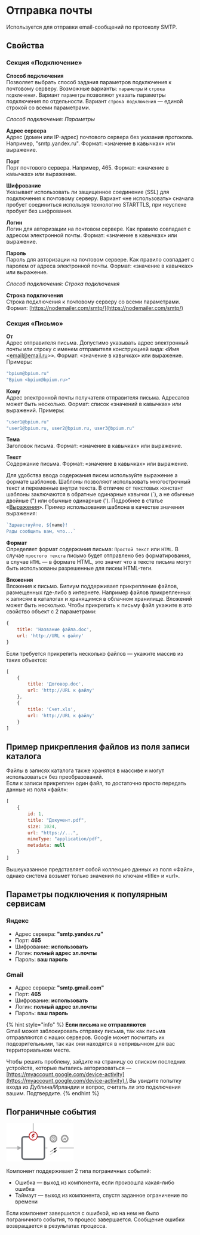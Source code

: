 # Отправка почты

Используется для отправки email-сообщений по протоколу SMTP.

## Свойства

### Секция «Подключение»

**Способ подключения**  \
Позволяет выбрать способ задания параметров подключения к почтовому серверу. Возможные варианты: `параметры` и `строка подключения`. Вариант `параметры` позволяют указать параметры подключения по отдельности. Вариант `строка подключения` — единой строкой со всеми параметрами.

_Способ подключения: Параметры_

**Адрес сервера**  \
Адрес (домен или IP-адрес) почтового сервера без указания протокола. Например, "smtp.yandex.ru". Формат: «значение в кавычках» или выражение.

**Порт**  \
Порт почтового сервера. Например, 465. Формат: «значение в кавычках» или выражение.

**Шифрование**  \
Указывает использовать ли защищенное соединение (SSL) для подключения к почтовому серверу. Вариант «не использовать» сначала пробует соединиться используя технологию STARTTLS, при неуспехе пробует без шифрования.

**Логин**  \
Логин для авторизации на почтовом сервере. Как правило совпадает с адресом электронной почты. Формат: «значение в кавычках» или выражение.

**Пароль**  \
Пароль для авторизации на почтовом сервере. Как правило совпадает с паролем от адреса электронной почты. Формат: «значение в кавычках» или выражение.

_Способ подключения: Строка подключения_

**Строка подключения**\
Строка подключения к почтовому серверу со всеми параметрами.\
Формат: [https://nodemailer.com/smtp/](https://nodemailer.com/smtp/)

### Секция «Письмо»

**От**  \
Адрес отправителя письма. Допустимо указывать адрес электронный почты или строку с именем отправителя конструкцией вида: «Имя \<email@email.ru>». Формат: «значение в кавычках» или выражение. Примеры:

```javascript
"bpium@bpium.ru"
"Bpium <bpium@bpium.ru>"
```

**Кому**  \
Адрес электронной почты получателя отправителя письма. Адресатов может быть несколько. Формат: список «значений в кавычках» или выражений. Примеры:

```javascript
"user1@bpium.ru"
"user1@bpium.ru, user2@bpium.ru, user3@bpium.ru"
```

**Тема**  \
Заголовок письма. Формат: «значение в кавычках» или выражение.

**Текст**  \
Содержание письма. Формат: «значение в кавычках» или выражение.

Для удобства ввода содержания писем используйте выражение а формате шаблонов. Шаблоны позволяют использовать многострочный текст и переменные внутри текста. В отличие от текстовых констант шаблоны заключаются в обратные одинарные кавычки (\`), а не обычные двойные (") или обычные одинарные ('). Подробнее в статье «[Выражения](../expression.md)». Пример использования шаблона в качестве значения выражения:

```javascript
`Здравствуйте, ${name}!
Рады сообщить вам, что...`
```

**Формат**  \
Определяет формат содержания письма: `Простой текст` или `HTML`. В случае `простого текста` письмо будет отправлено без форматирования, в случае `HTML` — в формате HTML, это значит что в тексте письма могут быть использованы разрешенные для писем HTML-теги.

**Вложения**  \
Вложения к письмо. Бипиум поддерживает прикрепление файлов, размещенных где-либо в интернете. Например файлов прикрепленных к записям в каталогах и хранящимся в облачном хранилище. Вложений может быть несколько. Чтобы прикрепить к письму файл укажите в это свойство объект с 2 параметрами:

```javascript
{
    title: 'Название файла.doc',
    url: 'http://URL к файлу'
}
```

Если требуется прикрепить несколько файлов — укажите массив из таких объектов:

```javascript
[
    {
        title: 'Договор.doc',
        url: 'http://URL к файлу'
    },
    {
        title: 'Счет.xls',
        url: 'http://URL к файлу'
    }
]
```

## Пример прикрепления файлов из поля записи каталога

Файлы в записях каталога также хранятся в массиве и могут использоваться без преобразований.\
Если к записи прикреплен один файл, то достаточно просто передать данные из поля «файл»:

```javascript
[
    {
        id: 1,
        title: "Документ.pdf",
        size: 1024,
        url: "https://...",
        mimeType: "application/pdf",
        metadata: null
    }
]
```

Вышеуказанное представляет собой коллекцию данных из поля «Файл», однако система возьмет только значения по ключам «title» и «url».

## Параметры подключения к популярным сервисам

### Яндекс

* Адрес сервера: **"smtp.yandex.ru"**
* Порт: **465**
* Шифрование: **использовать**
* Логин: **полный адрес эл.почты**
* Пароль: **ваш пароль**

### Gmail

* Адрес сервера: **"smtp.gmail.com"**
* Порт: **465**
* Шифрование: **использовать**
* Логин: **полный адрес эл.почты**
* Пароль: **ваш пароль**

{% hint style="info" %}
**Если письма не отправляются**\
Gmail может заблокировать отправку письма, так как письма отправляются с наших серверов. Google может посчитать их подозрительными, так как они находятся в непривычном для вас территориальном месте.

Чтобы решить проблему, зайдите на страницу со списком последних устройств, которые пытались авторизоваться — [https://myaccount.google.com/device-activity](https://myaccount.google.com/device-activity).\
Вы увидите попытку входа из Дублина/Ирландии и вопрос, считать ли это подключения вашим. Подтвердите.
{% endhint %}

## Пограничные события

![](../../../../.gitbook/assets/boundary_any.png)

Компонент поддерживает 2 типа пограничных событий:

* Ошибка — выход из компонента, если произошла какая-либо ошибка
* Таймаут — выход из компонента, спустя заданное ограничение по времени

Если компонент завершился с ошибкой, но на нем не было пограничного события, то процесс завершается. Сообщение ошибки возвращается в результатах процесса.
